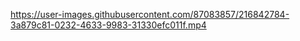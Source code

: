 https://user-images.githubusercontent.com/87083857/216842784-3a879c81-0232-4633-9983-31330efc011f.mp4
